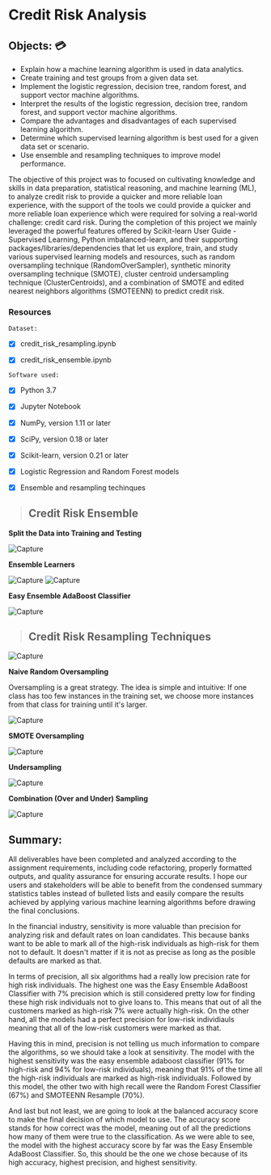 # Credit Risk Analysis

## Objects: :credit_card:

* Explain how a machine learning algorithm is used in data analytics.
* Create training and test groups from a given data set.
* Implement the logistic regression, decision tree, random forest, and support vector machine algorithms.
* Interpret the results of the logistic regression, decision tree, random forest, and support vector machine algorithms.
* Compare the advantages and disadvantages of each supervised learning algorithm.
* Determine which supervised learning algorithm is best used for a given data set or scenario.
* Use ensemble and resampling techniques to improve model performance.


The objective of this project was to focused on cultivating knowledge and skills in data preparation, statistical reasoning, and machine learning (ML),  to analyze credit risk to provide a quicker and more reliable loan experience, with the support of the tools we could provide a quicker and more reliable loan experience  which were required for solving a real-world challenge: credit card risk. During the completion of this project we mainly leveraged the powerful features offered by Scikit-learn User Guide - Supervised Learning, Python imbalanced-learn, and their supporting packages/libraries/dependencies that let us explore, train, and study various supervised learning models and resources, such as random oversampling technique (RandomOverSampler), synthetic minority oversampling technique (SMOTE), cluster centroid undersampling technique (ClusterCentroids), and a combination of SMOTE and edited nearest neighbors algorithms (SMOTEENN) to predict credit risk. 


### Resources

`Dataset:`


- [x] credit_risk_resampling.ipynb
- [x] credit_risk_ensemble.ipynb


`Software used:`


- [x] Python 3.7
- [x] Jupyter Notebook
- [x] NumPy, version 1.11 or later
- [x] SciPy, version 0.18 or later
- [x] Scikit-learn, version 0.21 or later
- [x] Logistic Regression and Random Forest models
- [x] Ensemble and resampling techinques


> ## Credit Risk Ensemble

**Split the Data into Training and Testing**

![Capture](https://user-images.githubusercontent.com/114257085/218911408-5787b51c-c2f1-45ad-b379-c832d8098bc7.PNG)

**Ensemble Learners**

![Capture](https://user-images.githubusercontent.com/114257085/218911932-f8d97dc1-7186-4afb-a361-73a6f8d42833.PNG)
![Capture](https://user-images.githubusercontent.com/114257085/218912296-f65f765d-a99c-4cfc-baf8-92cef2214f4d.PNG)

**Easy Ensemble AdaBoost Classifier**


![Capture](https://user-images.githubusercontent.com/114257085/218912760-ad213142-e3a6-4f93-a829-2998332dd054.PNG)

> ## Credit Risk Resampling Techniques

![Capture](https://user-images.githubusercontent.com/114257085/218913232-ee5e159b-2c2b-4e97-827b-78cf2ffc7baf.PNG)



**Naive Random Oversampling**

Oversampling is a great strategy. The idea is simple and intuitive: If one class has too few instances in the training set, we choose more instances from that class for training until it's larger.

![Capture](https://user-images.githubusercontent.com/114257085/218913393-895def40-0518-49de-8d13-65144c7ab7af.PNG)

**SMOTE Oversampling**

![Capture](https://user-images.githubusercontent.com/114257085/218913509-2ebdcb8c-e096-4112-b11f-d616fa335f53.PNG)

**Undersampling**

![Capture](https://user-images.githubusercontent.com/114257085/218913667-99197e64-e2dd-4edd-8a8d-5e752f06e29e.PNG)

**Combination (Over and Under) Sampling**

![Capture](https://user-images.githubusercontent.com/114257085/218913994-59b83485-7756-4769-b489-198539517b73.PNG)


## Summary:

All deliverables have been completed and analyzed according to the assignment requirements, including code refactoring, properly formatted outputs, and quality assurance for ensuring accurate results. I hope our users and stakeholders will be able to benefit from the condensed summary statistics tables instead of bulleted lists and easily compare the results achieved by applying various machine learning algorithms before drawing the final conclusions.


In the financial industry, sensitivity is more valuable than precision for analyzing risk and default rates on loan candidates. This because banks want to be able to mark all of the high-risk individuals as high-risk for them not to default. It doesn't matter if it is not as precise as long as the posible defaults are marked as that.

In terms of precision, all six algorithms had a really low precision rate for high risk individuals. The highest one was the Easy Ensemble AdaBoost Classifier with 7% precision which is still considered pretty low for finding these high risk individuals not to give loans to. This means that out of all the customers marked as high-risk 7% were actually high-risk. On the other hand, all the models had a perfect precision for low-risk individiauls meaning that all of the low-risk customers were marked as that.

Having this in mind, precision is not telling us much information to compare the algorithms, so we should take a look at sensitivity. The model with the highest sensitivity was the easy ensemble adaboost classifier (91% for high-risk and 94% for low-risk individuals), meaning that 91% of the time all the high-risk individuals are marked as high-risk individuals. Followed by this model, the other two with high recall were the Random Forest Classifier (67%) and SMOTEENN Resample (70%).

And last but not least, we are going to look at the balanced accuracy score to make the final decision of which model to use. The accuracy score stands for how correct was the model, meaning out of all the predictions how many of them were true to the classification. As we were able to see, the model with the highest accuracy score by far was the Easy Ensemble AdaBoost Classifier. So, this should be the one we chose because of its high accuracy, highest precision, and highest sensitivity.





